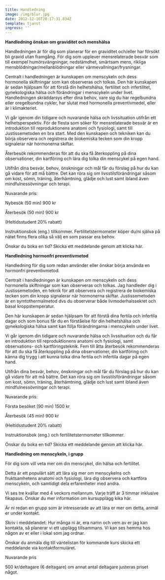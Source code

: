 ```yaml
---
title: Handledning
image: /img/blur.jpg
date: 2012-12-16T20:17:31.834Z
template: tjanst
ingress: ''
---
```

**Handledning önskan om graviditet och menshälsa**

Handledningen är för dig som planerar för en graviditet och/eller har försökt bli gravid utan framgång. För dig som upplever mensrelaterade besvär som till exempel humörsvängningar, nedstämdhet, smärtsam mens, rikliga mensblödningar/mellanblödningar eller värmevallningar/frysningar.

Centralt i handledningen är kunskapen om menscykeln och dess hormonella skiftningar som kan observeras och tolkas. Den här kunskapen är sedan hjälpsam för att förstå din helhetshälsa, fertilitet och infertilitet, gynekologiska hälsa och förändringar i menscykeln under livet. Handledningen skräddarsys efter dina behov, vare sig du har regelbundna eller oregelbundna cykler, har slutat med hormonella preventivmedel, eller är i klimakteriet.

Vi går igenom din tidigare och nuvarande hälsa och livssituation utifrån ett helhetsperspektiv. För de flesta som söker för mensrelaterade besvär är en introduktion till reproduktionens anatomi och fysiologi, samt till Justissemetoden en bra start. Med den kunskapen och tekniken kan du börja observera och registrera de biokemiska tecken som din kropp signalerar när hormonerna skiftar.

Återbesök rekommenderas för att du ska få återkoppling på dina observationer, din kartföring och lära dig tolka din menscykel på egen hand.

Utifrån dina besvär, behov, önskningar och mål får du förslag på hur du kan gå vidare för att må bättre. Det kan röra sig om livsstilsförändringar såsom om kost, sömn, träning, återhämtning, glädje och lust samt ibland även mindfulnessövningar och terapi.

Nuvarande pris:

Nybesök (50 min) 900 kr

Återbesök (50 min) 900 kr

(Heltidsstudent 20% rabatt)

Instruktionsbok (eng.) tillkommer. Fertilitetstermometer köper du/ni själva på nätet finns flera olika så välj en som passar era behov.

Önskar du boka en tid? Skicka ett meddelande genom att klicka här.

**Handledning hormonfri preventivmetod**

Handledning för dig som redan använder eller önskar börja använda en hormonfri preventivmetod.

Centralt i handledningen är kunskapen om menscykeln och dess hormonella skiftningar som kan observeras och tolkas. Jag handleder dig i Justissemetoden, en teknik för att observera och registrera de biokemiska tecken som din kropp signalerar när hormonerna skiftar. Justissemetoden är en symtothermalmetod dvs du observerar både livmoderhalssekret och basal kroppstemperatur.

Den här kunskapen är sedan hjälpsam för att förstå dina fertila och infertila dagar och som bonus får du en förståelse för din helhetshälsa och gynekologiska hälsa samt kan följa förändringarna i menscykeln under livet.

Vi går igenom din tidigare och nuvarande hälsa och livssituation och du får en introduktion till reproduktionens anatomi och fysiologi, samt observations- och kartföringsteknik. Fem till åtta återbesök rekommenderas för att du ska få återkoppling på dina observationer, din kartföring och känna dig trygg i att kunna tolka dina fertila och infertila dagar på egen hand.

Utifrån dina besvär, behov, önskningar och mål får du förslag på hur du kan gå vidare för att må bättre. Det kan röra sig om livsstilsförändringar såsom om kost, sömn, träning, återhämtning, glädje och lust samt ibland även mindfulnessövningar och terapi.

Nuvarande pris:

Första besöket (90 min) 1500 kr

Återbesök (45 min) 900 kr

(Heltidsstudent 20% rabatt)

Instruktionsbok (eng.) och fertilitetstermometer tillkommer.

Önskar du boka en tid? Skicka ett meddelande genom att klicka här.

**Handledning om menscykeln, i grupp**

För dig som vill veta mer om din menscykel, din hälsa och fertilitet.

Detta är ett populärt sätt att lära sig mer om menscykelns och fruktsamhetens anatomi och fysiologi, lära dig observera och kartföra menscykeln, och samtidigt dela erfarenheter med andra.

Vi ses tre kvällar med 4 veckors mellanrum. Varje träff är 3 timmar inklusive fikapaus. Önskar du mer information om kursupplägg kika här.

Är ni redan en grupp som är intresserade av att lära er mer om detta, anmäl er under kontakt.

Skriv i meddelandet: Hur många ni är, era namn och vem av er jag kan kontakta, så planerar vi ett upplägg tillsammans. Vi kan ses hemma hos någon av er eller i lokal som jag ordnar.

Önskar du anmäla dig till väntelistan för kommande kurs skicka ett meddelande via kontaktformuläret.

Nuvarande pris

500 kr/deltagare (6 deltagare) om annat antal deltagare justeras priset något.

<!--EndFragment-->